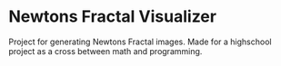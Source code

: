 # Newtons Fractal Visualizer
Project for generating Newtons Fractal images. Made for a highschool project as a cross between math and programming.
